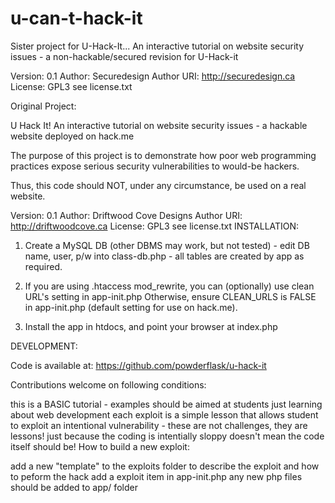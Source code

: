 u-can-t-hack-it
===============

Sister project for U-Hack-It...  An interactive tutorial on website security issues - a non-hackable/secured revision for U-Hack-it

Version: 0.1
Author: Securedesign
Author URI: http://securedesign.ca
License: GPL3 see license.txt







Original Project:

U Hack It!
An interactive tutorial on website security issues - a hackable website deployed on hack.me

The purpose of this project is to demonstrate how poor web programming practices expose serious security vulnerabilities to would-be hackers.

Thus, this code should NOT, under any circumstance, be used on a real website.

Version: 0.1
Author: Driftwood Cove Designs
Author URI: http://driftwoodcove.ca
License: GPL3 see license.txt
INSTALLATION:

1) Create a MySQL DB (other DBMS may work, but not tested) - edit DB name, user, p/w into class-db.php - all tables are created by app as required.

2) If you are using .htaccess mod_rewrite, you can (optionally) use clean URL's setting in app-init.php Otherwise, ensure CLEAN_URLS is FALSE in app-init.php (default setting for use on hack.me).

3) Install the app in htdocs, and point your browser at index.php

DEVELOPMENT:

Code is available at: https://github.com/powderflask/u-hack-it

Contributions welcome on following conditions:

this is a BASIC tutorial - examples should be aimed at students just learning about web development
each exploit is a simple lesson that allows student to exploit an intentional vulnerability - these are not challenges, they are lessons!
just because the coding is intentially sloppy doesn't mean the code itself should be!
How to build a new exploit:

add a new "template" to the exploits folder to describe the exploit and how to peform the hack
add a exploit item in app-init.php
any new php files should be added to app/ folder
